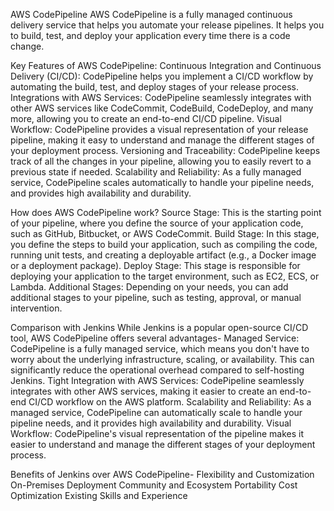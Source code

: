 AWS CodePipeline
AWS CodePipeline is a fully managed continuous delivery service that helps you automate your release pipelines. It helps you to build, test, and deploy your application every time there is a code change.

Key Features of AWS CodePipeline:
Continuous Integration and Continuous Delivery (CI/CD): CodePipeline helps you implement a CI/CD workflow by automating the build, test, and deploy stages of your release process.
Integrations with AWS Services: CodePipeline seamlessly integrates with other AWS services like CodeCommit, CodeBuild, CodeDeploy, and many more, allowing you to create an end-to-end CI/CD pipeline.
Visual Workflow: CodePipeline provides a visual representation of your release pipeline, making it easy to understand and manage the different stages of your deployment process.
Versioning and Traceability: CodePipeline keeps track of all the changes in your pipeline, allowing you to easily revert to a previous state if needed.
Scalability and Reliability: As a fully managed service, CodePipeline scales automatically to handle your pipeline needs, and provides high availability and durability.


How does AWS CodePipeline work?
Source Stage: This is the starting point of your pipeline, where you define the source of your application code, such as GitHub, Bitbucket, or AWS CodeCommit.
Build Stage: In this stage, you define the steps to build your application, such as compiling the code, running unit tests, and creating a deployable artifact (e.g., a Docker image or a deployment package).
Deploy Stage: This stage is responsible for deploying your application to the target environment, such as EC2, ECS, or Lambda.
Additional Stages: Depending on your needs, you can add additional stages to your pipeline, such as testing, approval, or manual intervention.


Comparison with Jenkins
While Jenkins is a popular open-source CI/CD tool, AWS CodePipeline offers several advantages-
Managed Service: CodePipeline is a fully managed service, which means you don't have to worry about the underlying infrastructure, scaling, or availability. This can significantly reduce the operational overhead compared to self-hosting Jenkins.
Tight Integration with AWS Services: CodePipeline seamlessly integrates with other AWS services, making it easier to create an end-to-end CI/CD workflow on the AWS platform.
Scalability and Reliability: As a managed service, CodePipeline can automatically scale to handle your pipeline needs, and it provides high availability and durability.
Visual Workflow: CodePipeline's visual representation of the pipeline makes it easier to understand and manage the different stages of your deployment process.

Benefits of Jenkins over AWS CodePipeline-
Flexibility and Customization
On-Premises Deployment
Community and Ecosystem
Portability
Cost Optimization
Existing Skills and Experience
